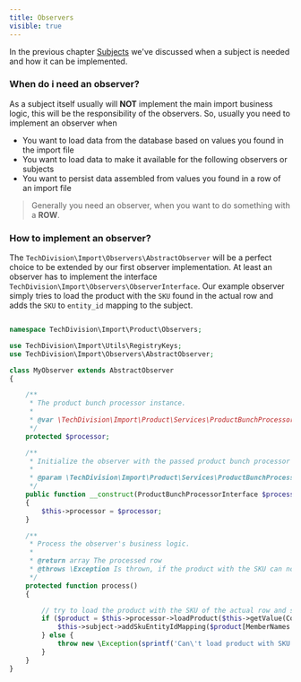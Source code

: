 ```yaml
---
title: Observers
visible: true
---
```


In the previous chapter [Subjects](#subjects) we've discussed when a subject is needed and how it can be implemented.

### When do i need an observer?

As a subject itself usually will **NOT** implement the main import business logic, this will be the responsibility of the observers. So, usually you need to implement an observer when

* You want to load data from the database based on values you found in the import file
* You want to load data to make it available for the following observers or subjects
* You want to persist data assembled from values you found in a row of an import file

> Generally you need an observer, when you want to do something with a **ROW**.

### How to implement an observer?

The `TechDivision\Import\Observers\AbstractObserver` will be a perfect choice to be extended by our first observer implementation. At least an observer has to implement the interface `TechDivision\Import\Observers\ObserverInterface`. Our example observer simply tries to load the product with the `SKU` found in the actual row and adds the `SKU` to `entity_id` mapping to the subject.

```php

namespace TechDivision\Import\Product\Observers;

use TechDivision\Import\Utils\RegistryKeys;
use TechDivision\Import\Observers\AbstractObserver;

class MyObserver extends AbstractObserver
{

    /**
     * The product bunch processor instance.
     *
     * @var \TechDivision\Import\Product\Services\ProductBunchProcessorInterface
     */
    protected $processor;

    /**
     * Initialize the observer with the passed product bunch processor instance.
     *
     * @param \TechDivision\Import\Product\Services\ProductBunchProcessorInterface $productBunchProcessor The product bunch processor instance
     */
    public function __construct(ProductBunchProcessorInterface $processor)
    {
        $this->processor = $processor;
    }

    /**
     * Process the observer's business logic.
     *
     * @return array The processed row
     * @throws \Exception Is thrown, if the product with the SKU can not be loaded
     */
    protected function process()
    {

        // try to load the product with the SKU of the actual row and store the entity ID => SKU mapping in the subject
        if ($product = $this->processor->loadProduct($this->getValue(ColumnKeys::SKU)) {
            $this->subject->addSkuEntityIdMapping($product[MemberNames::ENTITY_ID], $product[MemberNames::SKU]);
        } else {
         	throw new \Exception(sprintf('Can\'t load product with SKU "%s"', $sku));   
        }
    }
}
```